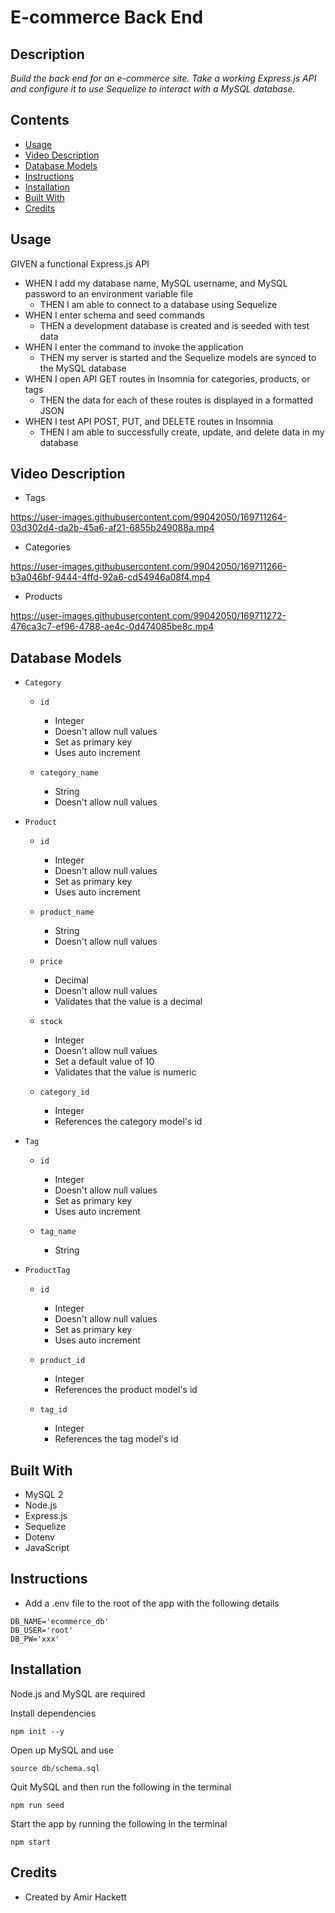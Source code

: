 # E-commerce Back End

## Description

*Build the back end for an e-commerce site. Take a working Express.js API and configure it to use Sequelize to interact with a MySQL database.*

## Contents
* [Usage](#Usage)
* [Video Description](#Video-Description)
* [Database Models](#Database-Models)
* [Instructions](#Instructions)
* [Installation](#Installation)
* [Built With](#Built-With)
* [Credits](#Credits)

## Usage

GIVEN a functional Express.js API
- WHEN I add my database name, MySQL username, and MySQL password to an environment variable file
  - THEN I am able to connect to a database using Sequelize
- WHEN I enter schema and seed commands
  - THEN a development database is created and is seeded with test data
- WHEN I enter the command to invoke the application
  - THEN my server is started and the Sequelize models are synced to the MySQL database
- WHEN I open API GET routes in Insomnia for categories, products, or tags
  - THEN the data for each of these routes is displayed in a formatted JSON
- WHEN I test API POST, PUT, and DELETE routes in Insomnia
  - THEN I am able to successfully create, update, and delete data in my database

## Video Description

- Tags



https://user-images.githubusercontent.com/99042050/169711264-03d302d4-da2b-45a6-af21-6855b249088a.mp4



- Categories


https://user-images.githubusercontent.com/99042050/169711266-b3a046bf-9444-4ffd-92a6-cd54946a08f4.mp4



- Products


https://user-images.githubusercontent.com/99042050/169711272-476ca3c7-ef96-4788-ae4c-0d474085be8c.mp4


## Database Models

- `Category`

    - `id`
        - Integer
        - Doesn't allow null values
        - Set as primary key
        - Uses auto increment

    - `category_name`
        - String
        - Doesn't allow null values

- `Product`

    - `id`
        - Integer
        - Doesn't allow null values
        - Set as primary key
        - Uses auto increment

    - `product_name`
        - String
        - Doesn't allow null values

    - `price`
        - Decimal
        - Doesn't allow null values
        - Validates that the value is a decimal

    - `stock`
        - Integer
        - Doesn't allow null values
        - Set a default value of 10
        - Validates that the value is numeric

    - `category_id`
        - Integer
        - References the category model's id

- `Tag`

    - `id`
        - Integer
        - Doesn't allow null values
        - Set as primary key
        - Uses auto increment

    - `tag_name`
        - String

- `ProductTag`

    - `id`
        - Integer
        - Doesn't allow null values
        - Set as primary key
        - Uses auto increment

    - `product_id`
        - Integer
        - References the product model's id

    - `tag_id`
        - Integer
        - References the tag model's id

## Built With
* MySQL 2
* Node.js
* Express.js
* Sequelize
* Dotenv
* JavaScript


## Instructions

- Add a .env file to the root of the app with the following details

```text
DB_NAME='ecommerce_db'
DB_USER='root'
DB_PW='xxx'
```
## Installation
Node.js and MySQL are required

Install dependencies 
```terminal
npm init --y
``` 

Open up MySQL and use 
```terminal
source db/schema.sql
```

Quit MySQL and then run the following in the terminal
```terminal
npm run seed
```
Start the app by running the following in the terminal
```terminal
npm start
```

## Credits
* Created by Amir Hackett
